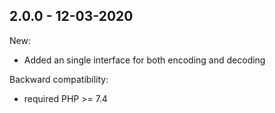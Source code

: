 ## 2.0.0 - 12-03-2020

New:
 - Added an single interface for both encoding and decoding

Backward compatibility:
 - required PHP >= 7.4
